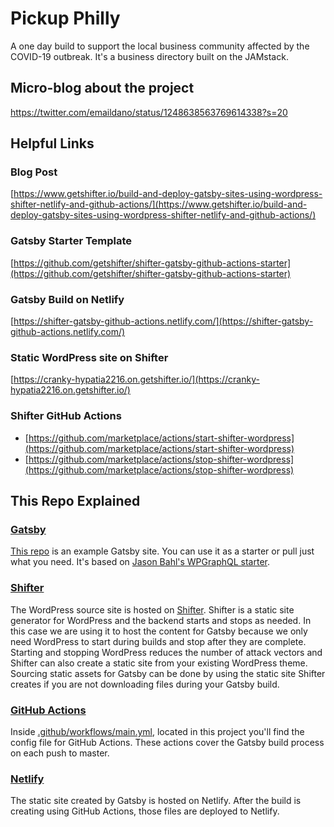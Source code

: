 # Pickup Philly

A one day build to support the local business community affected by the COVID-19 outbreak. It's a business directory built on the JAMstack.

## Micro-blog about the project

https://twitter.com/emaildano/status/1248638563769614338?s=20

## Helpful Links

### Blog Post
[https://www.getshifter.io/build-and-deploy-gatsby-sites-using-wordpress-shifter-netlify-and-github-actions/](https://www.getshifter.io/build-and-deploy-gatsby-sites-using-wordpress-shifter-netlify-and-github-actions/)

### Gatsby Starter Template
[https://github.com/getshifter/shifter-gatsby-github-actions-starter](https://github.com/getshifter/shifter-gatsby-github-actions-starter)

### Gatsby Build on Netlify
[https://shifter-gatsby-github-actions.netlify.com/](https://shifter-gatsby-github-actions.netlify.com/)

### Static WordPress site on Shifter
[https://cranky-hypatia2216.on.getshifter.io/](https://cranky-hypatia2216.on.getshifter.io/)

### Shifter GitHub Actions
- [https://github.com/marketplace/actions/start-shifter-wordpress](https://github.com/marketplace/actions/start-shifter-wordpress)
- [https://github.com/marketplace/actions/stop-shifter-wordpress](https://github.com/marketplace/actions/stop-shifter-wordpress)

## This Repo Explained

### [Gatsby](http://gatsbyjs.org/)

[This repo](https://github.com/getshifter/shifter-gatsby-github-actions-starter) is an example Gatsby site. You can use it as a starter or pull just what you need. It's based on [Jason Bahl's WPGraphQL starter](https://github.com/wp-graphql/gatsby-wpgraphql-blog-example).

### [Shifter](https://www.getshifter.io)

The WordPress source site is hosted on [Shifter](https://www.getshifter.io). Shifter is a static site generator for WordPress and the backend starts and stops as needed. In this case we are using it to host the content for Gatsby because we only need WordPress to start during builds and stop after they are complete. Starting and stopping WordPress reduces the number of attack vectors and Shifter can also create a static site from your existing WordPress theme. Sourcing static assets for Gatsby can be done by using the static site Shifter creates if you are not downloading files during your Gatsby build.

### [GitHub Actions](https://github.com/features/actions)

Inside [.github/workflows/main.yml](https://github.com/getshifter/shifter-gatsby-github-actions-starter/tree/master/.github/workflows), located in this project you'll find the config file for GitHub Actions. These actions cover the Gatsby build process on each push to master.

### [Netlify](https://www.netlify.com)

The static site created by Gatsby is hosted on Netlify. After the build is creating using GitHub Actions, those files are deployed to Netlify.